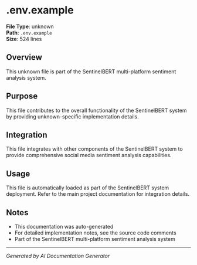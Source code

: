 # .env.example

**File Type**: unknown  
**Path**: `.env.example`  
**Size**: 524 lines  

## Overview

This unknown file is part of the SentinelBERT multi-platform sentiment analysis system.

## Purpose

This file contributes to the overall functionality of the SentinelBERT system by providing
unknown-specific implementation details.

## Integration

This file integrates with other components of the SentinelBERT system to provide
comprehensive social media sentiment analysis capabilities.

## Usage

This file is automatically loaded as part of the SentinelBERT system deployment.
Refer to the main project documentation for integration details.

## Notes

- This documentation was auto-generated
- For detailed implementation notes, see the source code comments
- Part of the SentinelBERT multi-platform sentiment analysis system

---

*Generated by AI Documentation Generator*
